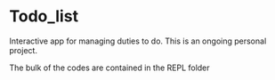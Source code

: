 # Todo_list
 Interactive app for managing duties to do. This is an ongoing personal project.

The bulk of the codes are contained in the REPL folder
